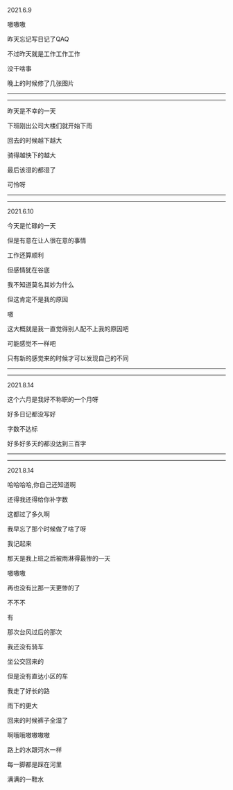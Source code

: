 2021.6.9

嗷嗷嗷

昨天忘记写日记了QAQ

不过昨天就是工作工作工作

没干啥事

晚上的时候修了几张图片

------

--------

昨天是不幸的一天

下班刚出公司大楼们就开始下雨

回去的时候越下越大

骑得越快下的越大

最后该湿的都湿了

可怜呀

----

---------

2021.6.10

今天是忙碌的一天

但是有意在让人很在意的事情

工作还算顺利

但感情犹在谷底

我不知道莫名其妙为什么

但这肯定不是我的原因

嗷

这大概就是我一直觉得别人配不上我的原因吧

可能感觉不一样吧

只有新的感觉来的时候才可以发现自己的不同

-----

-----------

2021.8.14

这个六月是我好不称职的一个月呀

好多日记都没写好

字数不达标

好多好多天的都没达到三百字

---

-----

2021.8.14

哈哈哈哈,你自己还知道啊

还得我还得给你补字数

这都过了多久啊

我早忘了那个时候做了啥了呀

我记起来

那天是我上班之后被雨淋得最惨的一天

嗷嗷嗷

再也没有比那一天更惨的了

不不不

有

那次台风过后的那次

我还没有骑车

坐公交回来的

但是没有直达小区的车

我走了好长的路

雨下的更大

回来的时候裤子全湿了

啊哦哦嗷嗷嗷嗷

路上的水跟河水一样

每一脚都是踩在河里

满满的一鞋水